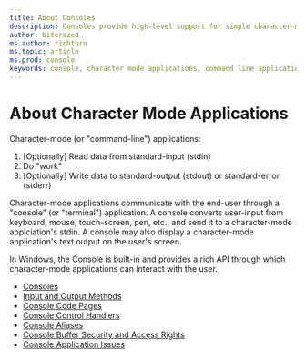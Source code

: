 ```yaml
---
title: About Consoles
description: Consoles provide high-level support for simple character-mode applications that interact with the user by using functions that read from standard input and write to standard output or standard error.
author: bitcrazed
ms.author: richturn
ms.topic: article
ms.prod: console
keywords: console, character mode applications, command line applications, terminal applications, console api
---
```


# About Character Mode Applications

Character-mode (or "command-line") applications:

1. [Optionally] Read data from standard-input (stdin)
2. Do "work"
3. [Optionally] Write data to standard-output (stdout) or standard-error (stderr)

Character-mode applications communicate with the end-user through a "console" (or "terminal") application. A console converts user-input from keyboard, mouse, touch-screen, pen, etc., and send it to a character-mode applciation's stdin. A console may also display a character-mode application's text output on the user's screen.

In Windows, the Console is built-in and provides a rich API through which character-mode applications can interact with the user.

-   [Consoles](consoles.md)
-   [Input and Output Methods](input-and-output-methods.md)
-   [Console Code Pages](console-code-pages.md)
-   [Console Control Handlers](console-control-handlers.md)
-   [Console Aliases](console-aliases.md)
-   [Console Buffer Security and Access Rights](console-buffer-security-and-access-rights.md)
-   [Console Application Issues](console-application-issues.md)

 

 




